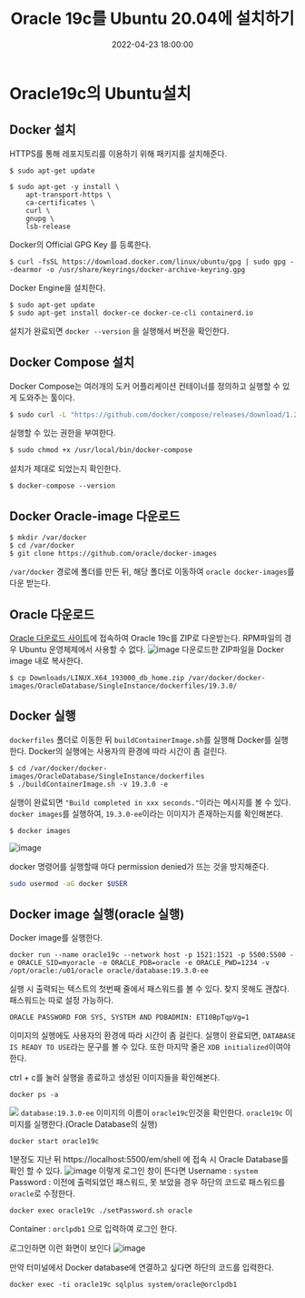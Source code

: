 ﻿---
title : "Oracle 19c를 Ubuntu 20.04에 설치하기"
excerpt: "Oracle 19c를 Ubuntu 20.04에 설치하는 방법에 대해 알아본다."
categories:
- Setting
- Oracle
tags:
- [Oracle]
- [Setting]
date: 2022-04-23 18:00:00
---
# Oracle19c의 Ubuntu설치

## Docker 설치
HTTPS를 통해 레포지토리를 이용하기 위해 패키지를 설치해준다.
``` 
$ sudo apt-get update

$ sudo apt-get -y install \
    apt-transport-https \
    ca-certificates \
    curl \
    gnupg \
    lsb-release
 ```
 Docker의 Official GPG Key 를 등록한다.

 ```
 $ curl -fsSL https://download.docker.com/linux/ubuntu/gpg | sudo gpg --dearmor -o /usr/share/keyrings/docker-archive-keyring.gpg
```
Docker Engine을 설치한다.
```
$ sudo apt-get update
$ sudo apt-get install docker-ce docker-ce-cli containerd.io
```
설치가 완료되면 `docker --version` 을 실행해서 버전을 확인한다.

## Docker Compose 설치
Docker Compose는 여러개의 도커 어플리케이션 컨테이너를 정의하고 실행할 수 있게 도와주는 툴이다. 
```bash
$ sudo curl -L "https://github.com/docker/compose/releases/download/1.29.2/docker-compose-$(uname -s)-$(uname -m)" -o /usr/local/bin/docker-compose
```
실행할 수 있는 권한을 부여한다.
```bash
$ sudo chmod +x /usr/local/bin/docker-compose
```
설치가 제대로 되었는지 확인한다.
```
$ docker-compose --version
```
## Docker Oracle-image 다운로드
```
$ mkdir /var/docker 
$ cd /var/docker
$ git clone https://github.com/oracle/docker-images
```
`/var/docker` 경로에 폴더를 만든 뒤, 해당 폴더로 이동하여 `oracle docker-images`를 다운 받는다.
## Oracle 다운로드
[Oracle 다운로드 사이트](https://www.oracle.com/database/technologies/oracle-database-software-downloads.html#19c)에 접속하여 Oracle 19c를 ZIP로 다운받는다. RPM파일의 경우
Ubuntu 운영체제에서 사용할 수 없다.
![image](https://user-images.githubusercontent.com/65166786/164979804-fab8fa2d-4908-470c-80fa-871fa92050b1.png)
다운로드한 ZIP파일을 Docker image 내로 복사한다.
```
$ cp Downloads/LINUX.X64_193000_db_home.zip /var/docker/docker-images/OracleDatabase/SingleInstance/dockerfiles/19.3.0/
```
## Docker 실행
`dockerfiles` 폴더로 이동한 뒤 `buildContainerImage.sh`를 실행해 Docker를 실행한다.
Docker의 실행에는 사용자의 환경에 따라 시간이 좀 걸린다.
```
$ cd /var/docker/docker-images/OracleDatabase/SingleInstance/dockerfiles
$ ./buildContainerImage.sh -v 19.3.0 -e
```
실행이 완료되면 `"Build completed in xxx seconds."`이라는 메시지를 볼 수 있다.
`docker images`를 실행하여,  `19.3.0-ee`이라는 이미지가 존재하는지를 확인해본다.
```
$ docker images
```
![image](https://user-images.githubusercontent.com/65166786/164979773-68f38a51-992f-4542-8acb-cd388b00c49e.png)

docker 명령어를 실행할때 마다 permission denied가 뜨는 것을 방지해준다.
```bash
sudo usermod -aG docker $USER
```
## Docker image 실행(oracle 실행)
Docker image를 실행한다.
```
docker run --name oracle19c --network host -p 1521:1521 -p 5500:5500 -e ORACLE_SID=myoracle -e ORACLE_PDB=oracle -e ORACLE_PWD=1234 -v /opt/oracle:/u01/oracle oracle/database:19.3.0-ee
```
 실행 시 출력되는 텍스트의 첫번째 줄에서 패스워드를 볼 수 있다. 찾지 못해도 괜찮다.
 패스워드는 따로 설정 가능하다.
```
ORACLE PASSWORD FOR SYS, SYSTEM AND PDBADMIN: ET10BpTqpVg=1  
```
이미지의 실행에도 사용자의 환경에 따라 시간이 좀 걸린다.
실행이 완료되면, `DATABASE IS READY TO USE`라는 문구를 볼 수 있다.
또한 마지막 줄은 `XDB initialized`이여야 한다.

ctrl + c를 눌러 실행을 종료하고 생성된 이미지들을 확인해본다.
```
docker ps -a
```
![](https://user-images.githubusercontent.com/65166786/164980316-f9bfb05b-2180-4c24-b2f7-73b7ea208e15.png)
`database:19.3.0-ee` 이미지의 이름이 `oracle19c`인것을 확인한다.
`oracle19c` 이미지를 실행한다.(Oracle Database의 실행)
```
docker start oracle19c
```
1분정도 지난 뒤 https://localhost:5500/em/shell 에 접속 시 Oracle Database를 확인 할 수 있다.
![image](https://user-images.githubusercontent.com/65166786/164980577-7e6ef634-803c-4ca6-8b24-c34df5cf3870.png)
이렇게 로그인 창이 뜬다면 
Username : `system` 
Password :  이전에 출력되었던 패스워드, 못 보았을 경우 하단의 코드로 패스워드를
`oracle`로 수정한다.
```
docker exec oracle19c ./setPassword.sh oracle
```
Container : `orclpdb1`
으로 입력하여 로그인 한다.

로그인하면 이런 화면이 보인다
![image](https://user-images.githubusercontent.com/65166786/164980842-1ce19be8-ebb5-4a09-8096-26063ae8e766.png)

만약 터미널에서 Docker database에 연결하고 싶다면 하단의 코드를 입력한다.
```
docker exec -ti oracle19c sqlplus system/oracle@orclpdb1
```
